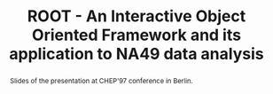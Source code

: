 ---
layout: default
title: ROOT - An Interactive Object Oriented Framework and its application to NA49 data analysis
authors: René Brun, Nenad Buncic, Valery Fine, Masahuru Goto, Fons Rademakers, Gunther Roland and Andres Sandoval
year: 1997
type: HISTORICAL
www: https://root.cern/download//chep97_slides.tar.gz
abstract: Slides of the presentation at CHEP'97 conference in Berlin.
---